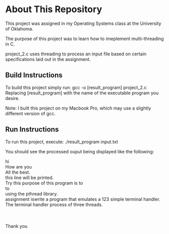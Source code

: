 About This Repository
=====================
This project was assigned in my Operating Systems class at the University of Oklahoma.

The purpose of this project was to learn how to imeplement multi-threading in C.

project_2.c uses threading to process an input file based on certain specifications laid out in the assignment.

Build Instructions
------------------
To build this project simply run: gcc -o [result_program] project_2.c Replacing [result_program] with the name of the executable program you desire.

Note: I built this project on my Macbook Pro, which may use a slightly different version of gcc.

Run Instructions
----------------
To run this project, execute: ./result_program input.txt

You should see the processed ouput being displayed like the following:

hi<br/>
How are you<br/>
All the best.<br/>
this line will be printed.<br/>
Try this purpose of this program is to<br/>
to<br/>
using the pthread library.<br/>
assignment iswrite a program that emulates a 123 simple terminal handler.<br/>
The terminal handler process  of three threads.<br/>
<br/>
<br/>
<br/>
Thank you